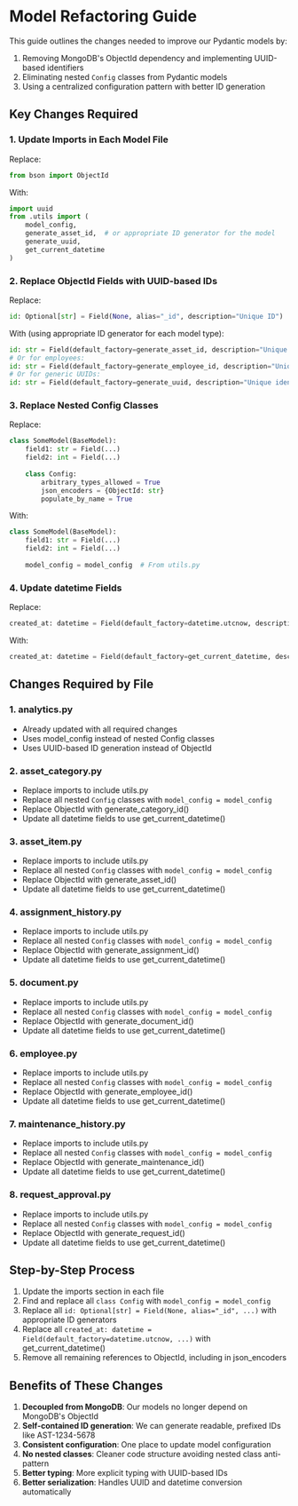 # Model Refactoring Guide

This guide outlines the changes needed to improve our Pydantic models by:

1. Removing MongoDB's ObjectId dependency and implementing UUID-based identifiers
2. Eliminating nested `Config` classes from Pydantic models
3. Using a centralized configuration pattern with better ID generation

## Key Changes Required

### 1. Update Imports in Each Model File

Replace:
```python
from bson import ObjectId
```

With:
```python
import uuid
from .utils import (
    model_config, 
    generate_asset_id,  # or appropriate ID generator for the model
    generate_uuid, 
    get_current_datetime
)
```

### 2. Replace ObjectId Fields with UUID-based IDs

Replace:
```python
id: Optional[str] = Field(None, alias="_id", description="Unique ID")
```

With (using appropriate ID generator for each model type):
```python
id: str = Field(default_factory=generate_asset_id, description="Unique asset ID")
# Or for employees:
id: str = Field(default_factory=generate_employee_id, description="Unique employee ID")
# Or for generic UUIDs:
id: str = Field(default_factory=generate_uuid, description="Unique identifier")
```

### 3. Replace Nested Config Classes

Replace:
```python
class SomeModel(BaseModel):
    field1: str = Field(...)
    field2: int = Field(...)
    
    class Config:
        arbitrary_types_allowed = True
        json_encoders = {ObjectId: str}
        populate_by_name = True
```

With:
```python
class SomeModel(BaseModel):
    field1: str = Field(...)
    field2: int = Field(...)
    
    model_config = model_config  # From utils.py
```

### 4. Update datetime Fields

Replace:
```python
created_at: datetime = Field(default_factory=datetime.utcnow, description="Creation timestamp")
```

With:
```python
created_at: datetime = Field(default_factory=get_current_datetime, description="Creation timestamp")
```

## Changes Required by File

### 1. analytics.py
- Already updated with all required changes
- Uses model_config instead of nested Config classes
- Uses UUID-based ID generation instead of ObjectId

### 2. asset_category.py
- Replace imports to include utils.py
- Replace all nested `Config` classes with `model_config = model_config`
- Replace ObjectId with generate_category_id()
- Update all datetime fields to use get_current_datetime()

### 3. asset_item.py
- Replace imports to include utils.py
- Replace all nested `Config` classes with `model_config = model_config`
- Replace ObjectId with generate_asset_id()
- Update all datetime fields to use get_current_datetime()

### 4. assignment_history.py
- Replace imports to include utils.py
- Replace all nested `Config` classes with `model_config = model_config`
- Replace ObjectId with generate_assignment_id()
- Update all datetime fields to use get_current_datetime()

### 5. document.py
- Replace imports to include utils.py
- Replace all nested `Config` classes with `model_config = model_config`
- Replace ObjectId with generate_document_id()
- Update all datetime fields to use get_current_datetime()

### 6. employee.py
- Replace imports to include utils.py
- Replace all nested `Config` classes with `model_config = model_config`
- Replace ObjectId with generate_employee_id()
- Update all datetime fields to use get_current_datetime()

### 7. maintenance_history.py
- Replace imports to include utils.py
- Replace all nested `Config` classes with `model_config = model_config`
- Replace ObjectId with generate_maintenance_id()
- Update all datetime fields to use get_current_datetime()

### 8. request_approval.py
- Replace imports to include utils.py
- Replace all nested `Config` classes with `model_config = model_config`
- Replace ObjectId with generate_request_id()
- Update all datetime fields to use get_current_datetime()

## Step-by-Step Process

1. Update the imports section in each file
2. Find and replace all `class Config` with `model_config = model_config`
3. Replace all `id: Optional[str] = Field(None, alias="_id", ...)` with appropriate ID generators
4. Replace all `created_at: datetime = Field(default_factory=datetime.utcnow, ...)` with get_current_datetime()
5. Remove all remaining references to ObjectId, including in json_encoders

## Benefits of These Changes

1. **Decoupled from MongoDB**: Our models no longer depend on MongoDB's ObjectId
2. **Self-contained ID generation**: We can generate readable, prefixed IDs like AST-1234-5678
3. **Consistent configuration**: One place to update model configuration
4. **No nested classes**: Cleaner code structure avoiding nested class anti-pattern
5. **Better typing**: More explicit typing with UUID-based IDs
6. **Better serialization**: Handles UUID and datetime conversion automatically 